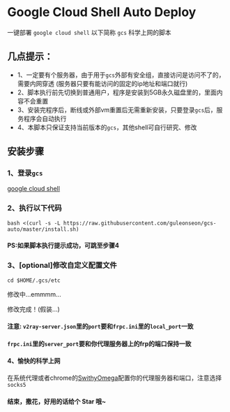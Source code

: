 # Google Cloud Shell Auto Deploy

一键部署 `google cloud shell` 以下简称 `gcs` 科学上网的脚本

## 几点提示：
- 1、一定要有个服务器，由于用于`gcs`外部有安全组，直接访问是访问不了的，需要内网穿透 (服务器只要有能访问的固定的ip地址和端口就行)
- 2、脚本执行前先切换到普通用户，程序是安装到5GB永久磁盘里的，里面内容不会重置
- 3、安装完程序后，断线或外部vm重置后无需重新安装，只要登录`gcs`后，服务程序会自动执行
- 4、本脚本只保证支持当前版本的`gcs`，其他shell可自行研究、修改

## 安装步骤

### 1、登录`gcs`
[google cloud shell](https://ssh.cloud.google.com/)

### 2、执行以下代码
`bash <(curl -s -L https://raw.githubusercontent.com/guleonseon/gcs-auto/master/install.sh)`

#### PS:如果脚本执行提示成功，可跳至步骤4

### 3、[optional]修改自定义配置文件
`cd $HOME/.gcs/etc`

修改中...emmmm...

修改完成！(假装...)

#### 注意: `v2ray-server.json`里的`port`要和`frpc.ini`里的`local_port`一致
#### `frpc.ini`里的`server_port`要和你代理服务器上的frp的端口保持一致

#### 4、愉快的科学上网
在系统代理或者chrome的[SwithyOmega](https://chrome.google.com/webstore/detail/proxy-switchyomega/padekgcemlokbadohgkifijomclgjgif)配置你的代理服务器和端口，注意选择`socks5`

#### 结束，撒花，好用的话给个 Star 哦~

